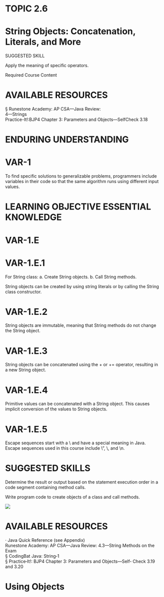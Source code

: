 # TOPIC 2.6  

# String Objects: Concatenation, Literals, and More  

SUGGESTED SKILL  

Apply the meaning of specific operators.  

Required Course Content  

# AVAILABLE RESOURCES  

§ Runestone Academy: AP CSA—Java Review:   
4—Strings   
Practice-It!:BJP4 Chapter 3: Parameters and Objects—SelfCheck 3.18  

# ENDURING UNDERSTANDING  

# VAR-1  

To find specific solutions to generalizable problems, programmers include variables in their code so that the same algorithm runs using different input values.  

# LEARNING OBJECTIVE ESSENTIAL KNOWLEDGE  

# VAR-1.E  

# VAR-1.E.1  

For String class: a. Create String objects. b. Call String methods.  

String objects can be created by using string literals or by calling the String class constructor.  

# VAR-1.E.2  

String objects are immutable, meaning that String methods do not change the String object.  

# VAR-1.E.3  

String objects can be concatenated using the $+$ or $+=$ operator, resulting in a new String object.  

# VAR-1.E.4  

Primitive values can be concatenated with a String object. This causes implicit conversion of the values to String objects.  

# VAR-1.E.5  

Escape sequences start with a \ and have a special meaning in Java. Escape sequences used in this course include \”, \\, and \n.  

# SUGGESTED SKILLS  

Determine the result or output based on the statement execution order in a code segment containing method calls.  

Write program code to create objects of a class and call methods.  

![](images/3fbccda764768fd39c05bd5f812cc5b7571d407afd63fa9bfea3e6e2fbc2c78c.jpg)  

# AVAILABLE RESOURCES  

· Java Quick Reference (see Appendix)   
Runestone Academy: AP CSA—Java Review: 4.3—String Methods on the Exam   
§ CodingBat Java: String‐1   
§ Practice‐It!: BJP4 Chapter 3: Parameters and Objects—Self‐ Check 3.19 and 3.20  

# Using Objects